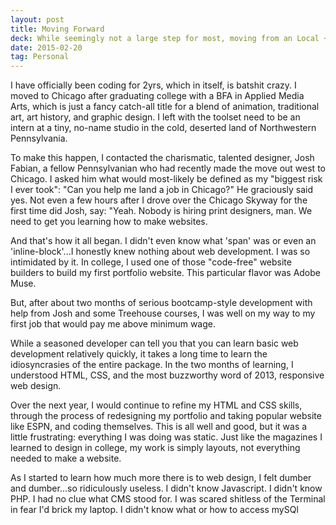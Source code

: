 ```yaml
---
layout: post
title: Moving Forward
deck: While seemingly not a large step for most, moving from an Local + FTP setup to Github marks a most substantial step forward for my web development career
date: 2015-02-20
tag: Personal
---
```


I have officially been coding for 2yrs, which in itself, is batshit crazy. I moved to Chicago after graduating college with a BFA in Applied Media Arts, which is just a fancy catch-all title for a blend of animation, traditional art, art history, and graphic design. I left with the toolset need to be an intern at a tiny, no-name studio in the cold, deserted land of Northwestern Pennsylvania. 

To make this happen, I contacted the charismatic, talented designer, Josh Fabian, a fellow Pennsylvanian who had recently made the move out west to Chicago. I asked him what would most-likely be defined as my "biggest risk I ever took": "Can you help me land a job in Chicago?" He graciously said yes. Not even a few hours after I drove over the Chicago Skyway for the first time did Josh, say: "Yeah. Nobody is hiring print designers, man. We need to get you learning how to make websites.

And that's how it all began. I didn't even know what 'span' was or even an 'inline-block'...I honestly knew nothing about web development. I was so intimidated by it. In college, I used one of those "code-free" website builders to build my first portfolio website. This particular flavor was Adobe Muse. 

But, after about two months of serious bootcamp-style development with help from Josh and some Treehouse courses, I was well on my way to my first job that would pay me above minimum wage.

While a seasoned developer can tell you that you can learn basic web development relatively quickly, it takes a long time to learn the idiosyncrasies of the entire package. In the two months of learning, I understood HTML, CSS, and the most buzzworthy word of 2013, responsive web design.

Over the next year, I would continue to refine my HTML and CSS skills, through the process of redesigning my portfolio and taking popular website like ESPN, and coding themselves. This is all well and good, but it was a little frustrating: everything I was doing was static. Just like the magazines I learned to design in college, my work is simply layouts, not everything needed to make a website.

As I started to learn how much more there is to web design, I felt dumber and dumber...so ridiculously useless. I didn't know Javascript. I didn't know PHP. I had no clue what CMS stood for. I was scared shitless of the Terminal in fear I'd brick my laptop. I didn't know what or how to access mySQl